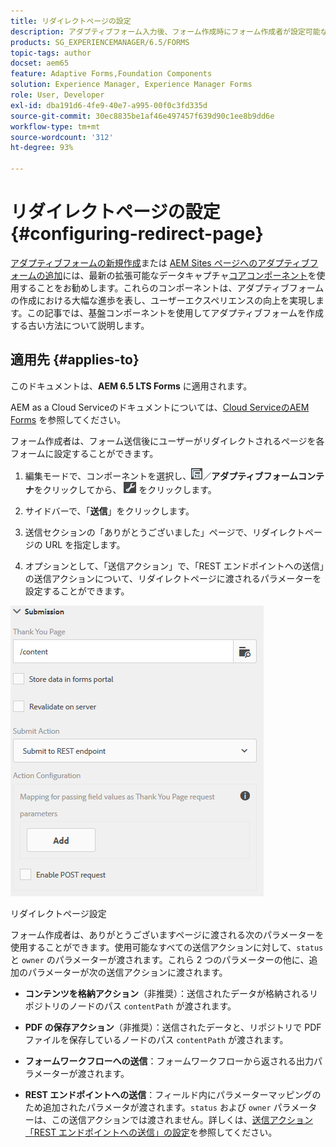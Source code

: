 ```yaml
---
title: リダイレクトページの設定
description: アダプティブフォーム入力後、フォーム作成時にフォーム作成者が設定可能な web ページへ、ユーザーをリダイレクトさせることができます。
products: SG_EXPERIENCEMANAGER/6.5/FORMS
topic-tags: author
docset: aem65
feature: Adaptive Forms,Foundation Components
solution: Experience Manager, Experience Manager Forms
role: User, Developer
exl-id: dba191d6-4fe9-40e7-a995-00f0c3fd335d
source-git-commit: 30ec8835be1af46e497457f639d90c1ee8b9dd6e
workflow-type: tm+mt
source-wordcount: '312'
ht-degree: 93%

---
```


# リダイレクトページの設定{#configuring-redirect-page}

<span class="preview">[アダプティブフォームの新規作成](/help/forms/using/create-an-adaptive-form-core-components.md)または [AEM Sites ページへのアダプティブフォームの追加](/help/forms/using/create-or-add-an-adaptive-form-to-aem-sites-page.md)には、最新の拡張可能なデータキャプチャ[コアコンポーネント](https://experienceleague.adobe.com/docs/experience-manager-core-components/using/adaptive-forms/introduction.html?lang=ja)を使用することをお勧めします。これらのコンポーネントは、アダプティブフォームの作成における大幅な進歩を表し、ユーザーエクスペリエンスの向上を実現します。この記事では、基盤コンポーネントを使用してアダプティブフォームを作成する古い方法について説明します。</span>

## 適用先 {#applies-to}

このドキュメントは、**AEM 6.5 LTS Forms** に適用されます。

AEM as a Cloud Serviceのドキュメントについては、[Cloud ServiceのAEM Forms](https://experienceleague.adobe.com/docs/experience-manager-cloud-service/content/forms/adaptive-forms-authoring/authoring-adaptive-forms-foundation-components/configure-submit-actions-and-metadata-submission/configuring-redirect-page.html?lang=ja) を参照してください。

フォーム作成者は、フォーム送信後にユーザーがリダイレクトされるページを各フォームに設定することができます。

1. 編集モードで、コンポーネントを選択し、![フィールドレベル](assets/field-level.png)／**アダプティブフォームコンテナ**&#x200B;をクリックしてから、 ![cmppr](assets/cmppr.png) をクリックします。

1. サイドバーで、「**送信**」をクリックします。

1. 送信セクションの「ありがとうございました」ページで、リダイレクトページの URL を指定します。
1. オプションとして、「送信アクション」で、「REST エンドポイントへの送信」の送信アクションについて、リダイレクトページに渡されるパラメーターを設定することができます。

![リダイレクトページ設定](assets/thank-you-setting-1.png)

リダイレクトページ設定

フォーム作成者は、ありがとうございますページに渡される次のパラメーターを使用することができます。使用可能なすべての送信アクションに対して、`status` と `owner` のパラメーターが渡されます。これら 2 つのパラメーターの他に、追加のパラメーターが次の送信アクションに渡されます。

* **コンテンツを格納アクション**（非推奨）：送信されたデータが格納されるリポジトリのノードのパス `contentPath` が渡されます。

* **PDF の保存アクション**（非推奨）：送信されたデータと、リポジトリで PDF ファイルを保存しているノードのパス `contentPath` が渡されます。

* **フォームワークフローへの送信**：フォームワークフローから返される出力パラメーターが渡されます。

* **REST エンドポイントへの送信**：フィールド内にパラメーターマッピングのため追加されたパラメータが渡されます。`status` および `owner` パラメーターは、この送信アクションでは渡されません。詳しくは、[送信アクション「REST エンドポイントへの送信」の設定](../../forms/using/configuring-submit-actions.md)を参照してください。 
